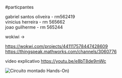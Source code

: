 #particpantes

gabriel santos oliveira - rm562419  
vinicius herreira - rm 565662  
joao guilherme - rm 565244

wokiwi ->  

https://wokwi.com/projects/441117578447428609   
https://thingspeak.mathworks.com/channels/3060776

video explicativo
https://youtu.be/e8bT8de9mWc

![Circuito montado Hands-On]([https://i.ibb.co/2YnSdd1r/IMG-7226.jpg))


